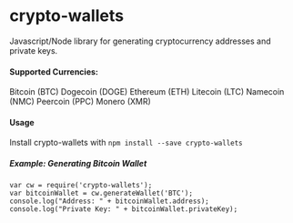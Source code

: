 # crypto-wallets
Javascript/Node library for generating cryptocurrency addresses and private keys.

#### Supported Currencies:
Bitcoin (BTC)
Dogecoin (DOGE)
Ethereum (ETH)
Litecoin (LTC)
Namecoin (NMC)
Peercoin (PPC)
Monero (XMR)

#### Usage
Install crypto-wallets with `npm install --save crypto-wallets`

##### Example: Generating Bitcoin Wallet
```
var cw = require('crypto-wallets');
var bitcoinWallet = cw.generateWallet('BTC');
console.log("Address: " + bitcoinWallet.address);
console.log("Private Key: " + bitcoinWallet.privateKey);
```